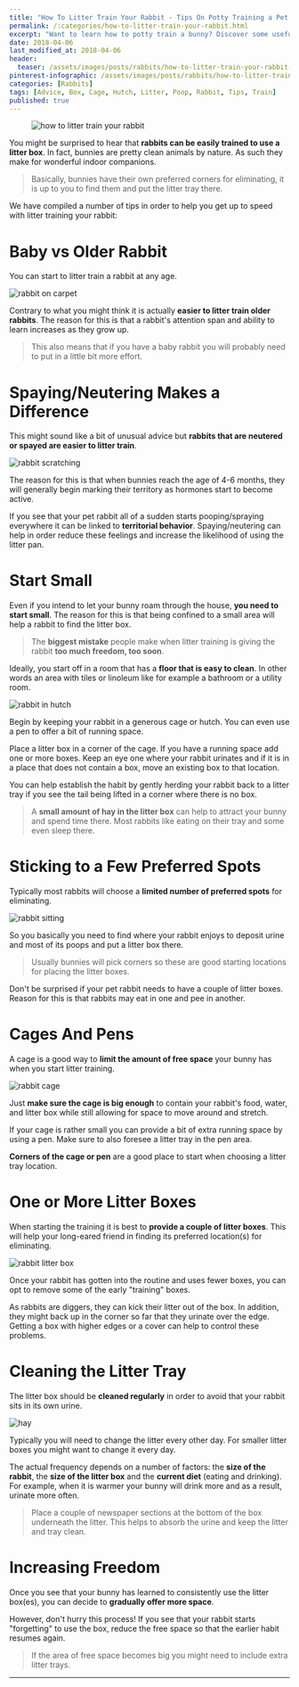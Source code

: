 ```yaml
---
title: "How To Litter Train Your Rabbit - Tips On Potty Training a Pet Bunny"
permalink: /:categories/how-to-litter-train-your-rabbit.html
excerpt: "Want to learn how to potty train a bunny? Discover some usefull tips on litter training your pet rabbit."
date: 2018-04-06
last_modified_at: 2018-04-06
header:
  teaser: /assets/images/posts/rabbits/how-to-litter-train-your-rabbit-teaser.jpg
pinterest-infographic: /assets/images/posts/rabbits/how-to-litter-train-your-rabbit-infographic.png
categories: [Rabbits]
tags: [Advice, Box, Cage, Hutch, Litter, Poop, Rabbit, Tips, Train]
published: true
---
```


<figure>
  <img src="{{ site.url }}/assets/images/posts/rabbits/how-to-litter-train-your-rabbit.jpg" alt="how to litter train your rabbit" class="title-banner">
</figure>

You might be surprised to hear that **rabbits can be easily trained to use a litter box**. In fact, bunnies are pretty clean animals by nature. As such they make for wonderful indoor companions.

> Basically, bunnies have their own preferred corners for eliminating, it is up to you to find them and put the litter tray there.

We have compiled a number of tips in order to help you get up to speed with litter training your rabbit:

# Baby vs Older Rabbit

You can start to litter train a rabbit at any age.

<img src="{{ site.url }}/assets/images/posts/rabbits/rabbit-on-carpet.jpg" alt="rabbit on carpet" class="align-right">

Contrary to what you might think it is actually **easier to litter train older rabbits**. The reason for this is that a rabbit's attention span and ability to learn increases as they grow up.

> This also means that if you have a baby rabbit you will probably need to put in a little bit more effort.

# Spaying/Neutering Makes a Difference

This might sound like a bit of unusual advice but **rabbits that are neutered or spayed are easier to litter train**.

<img src="{{ site.url }}/assets/images/posts/rabbits/rabbit-scratching.jpg" alt="rabbit scratching" class="align-right">

The reason for this is that when bunnies reach the age of 4-6 months, they will generally begin marking their territory as hormones start to become active.

If you see that your pet rabbit all of a sudden starts pooping/spraying everywhere it can be linked to **territorial behavior**. Spaying/neutering can help in order reduce these feelings and increase the likelihood of using the litter pan.

# Start Small

Even if you intend to let your bunny roam through the house, **you need to start small**. The reason for this is that being confined to a small area will help a rabbit to find the litter box. 

> The **biggest mistake** people make when litter training is giving the rabbit **too much freedom, too soon**.

Ideally, you start off in a room that has a **floor that is easy to clean**. In other words an area with tiles or linoleum like for example a bathroom or a utility room.

<img src="{{ site.url }}/assets/images/posts/rabbits/rabbit-in-hutch.jpg" alt="rabbit in hutch" class="align-right">

Begin by keeping your rabbit in a generous cage or hutch. You can even use a pen to offer a bit of running space.

Place a litter box in a corner of the cage. If you have a running space add one or more boxes. Keep an eye one where your rabbit urinates and if it is in a place that does not contain a box, move an existing box to that location.

You can help establish the habit by gently herding your rabbit back to a litter tray if you see the tail being lifted in a corner where there is no box.

> A **small amount of hay in the litter box** can help to attract your bunny and spend time there. Most rabbits like eating on their tray and some even sleep there.

# Sticking to a Few Preferred Spots

Typically most rabbits will choose a **limited number of preferred spots** for eliminating.

<img src="{{ site.url }}/assets/images/posts/rabbits/rabbit-sitting.jpg" alt="rabbit sitting" class="align-right">

So you basically you need to find where your rabbit enjoys to deposit urine and most of its poops and put a litter box there.

> Usually bunnies will pick corners so these are good starting locations for placing the litter boxes.

Don't be surprised if your pet rabbit needs to have a couple of litter boxes. Reason for this is that rabbits may eat in one and pee in another.

# Cages And Pens

A cage is a good way to **limit the amount of free space** your bunny has when you start litter training.

<img src="{{ site.url }}/assets/images/posts/rabbits/rabbit-cage.jpg" alt="rabbit cage" class="align-right">

Just **make sure the cage is big enough** to contain your rabbit's food, water, and litter box while still allowing for space to move around and stretch.

If your cage is rather small you can provide a bit of extra running space by using a pen. Make sure to also foresee a litter tray in the pen area.

**Corners of the cage or pen** are a good place to start when choosing a litter tray location.

# One or More Litter Boxes

When starting the training it is best to **provide a couple of litter boxes**. This will help your long-eared friend in finding its preferred location(s) for eliminating.

<img src="{{ site.url }}/assets/images/posts/rabbits/rabbit-litter-box.jpg" alt="rabbit litter box" class="align-right">

Once your rabbit has gotten into the routine and uses fewer boxes, you can opt to remove some of the early "training" boxes.

As rabbits are diggers, they can kick their litter out of the box. In addition, they might back up in the corner so far that they urinate over the edge. Getting a box with higher edges or a cover can help to control these problems.

# Cleaning the Litter Tray

The litter box should be **cleaned regularly** in order to avoid that your rabbit sits in its own urine.

<img src="{{ site.url }}/assets/images/posts/food/hay.jpg" alt="hay" class="align-right">

Typically you will need to change the litter every other day. For smaller litter boxes you might want to change it every day.

The actual frequency depends on a number of factors: the **size of the rabbit**, the **size of the litter box** and the **current diet** (eating and drinking). For example, when it is warmer your bunny will drink more and as a result, urinate more often.

> Place a couple of newspaper sections at the bottom of the box underneath the litter. This helps to absorb the urine and keep the litter and tray clean.

# Increasing Freedom

Once you see that your bunny has learned to consistently use the litter box(es), you can decide to **gradually offer more space**.

However, don't hurry this process! If you see that your rabbit starts "forgetting" to use the box, reduce the free space so that the earlier habit resumes again.

> If the area of free space becomes big you might need to include extra litter trays.

---
